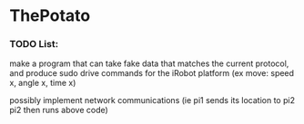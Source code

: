 # ThePotato

<h3>TODO List:</h3>

make a program that can take fake data that matches the current protocol, 
and produce sudo drive commands for the iRobot platform (ex move: speed x, angle x, time x)

possibly implement network communications (ie pi1 sends its location to pi2 pi2 then runs above code)
